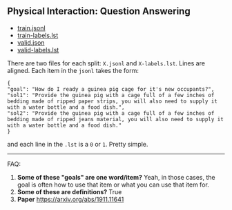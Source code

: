 ## Physical Interaction: Question Answering

* [train.jsonl](train.jsonl)
* [train-labels.lst](train-labels.lst)
* [valid.json](valid.jsonl)
* [valid-labels.lst](valid-labels.lst)

There are two files for each split:  `X.jsonl` and `X-labels.lst`.  Lines are aligned.  Each item in the `jsonl` takes the form:
```
{
"goal": "How do I ready a guinea pig cage for it's new occupants?", 
"sol1": "Provide the guinea pig with a cage full of a few inches of bedding made of ripped paper strips, you will also need to supply it with a water bottle and a food dish.", 
"sol2": "Provide the guinea pig with a cage full of a few inches of bedding made of ripped jeans material, you will also need to supply it with a water bottle and a food dish."
}
```

and each line in the `.lst` is a `0` or `1`.  Pretty simple.

---

FAQ:  

1. **Some of these "goals" are one word/item?** Yeah, in those cases, the goal is often how to use that item or what you can use that item for.
2. **Some of these are definitions?** True
3. **Paper** https://arxiv.org/abs/1911.11641
